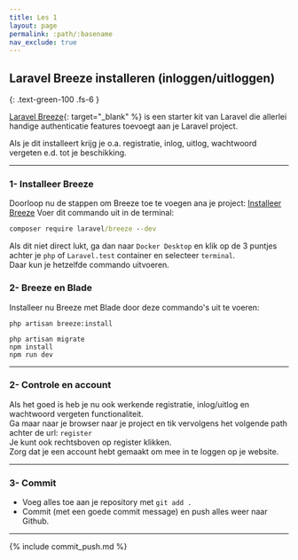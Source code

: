 ```yaml
---
title: Les 1
layout: page
permalink: :path/:basename
nav_exclude: true
---
```


## Laravel Breeze installeren (inloggen/uitloggen)
{: .text-green-100 .fs-6 }

[Laravel Breeze](https://laravel.com/docs/10.x/starter-kits#laravel-breeze){: target="_blank" %} is een starter kit van Laravel die
allerlei handige authenticatie features toevoegt aan je Laravel project.

Als je dit installeert krijg je o.a. registratie, inlog, uitlog, wachtwoord vergeten e.d. tot je beschikking.

---
### 1- Installeer Breeze
Doorloop nu de stappen om Breeze toe te voegen ana je project: [Installeer Breeze](https://laravel.com/docs/10.x/starter-kits#laravel-breeze-installation)
Voer dit commando uit in de terminal:
```cmd
composer require laravel/breeze --dev
```
Als dit niet direct lukt, ga dan naar `Docker Desktop` en klik op de 3 puntjes achter je `php` of `Laravel.test` container en selecteer `terminal`.  
Daar kun je hetzelfde commando uitvoeren.

### 2- Breeze en Blade
Installeer nu Breeze met Blade door deze commando's uit te voeren:
```shell
php artisan breeze:install

php artisan migrate
npm install
npm run dev
```

---
### 2- Controle en account
Als het goed is heb je nu ook werkende registratie, inlog/uitlog en wachtwoord vergeten functionaliteit.  
Ga maar naar je browser naar je project en tik vervolgens het volgende path achter de url: `register`  
Je kunt ook rechtsboven op register klikken.  
Zorg dat je een account hebt gemaakt om mee in te loggen op je website.  

---
### 3- Commit
- Voeg alles toe aan je repository met `git add .`
- Commit (met een goede commit message) en push alles weer naar Github.

---

{% include commit_push.md %}


